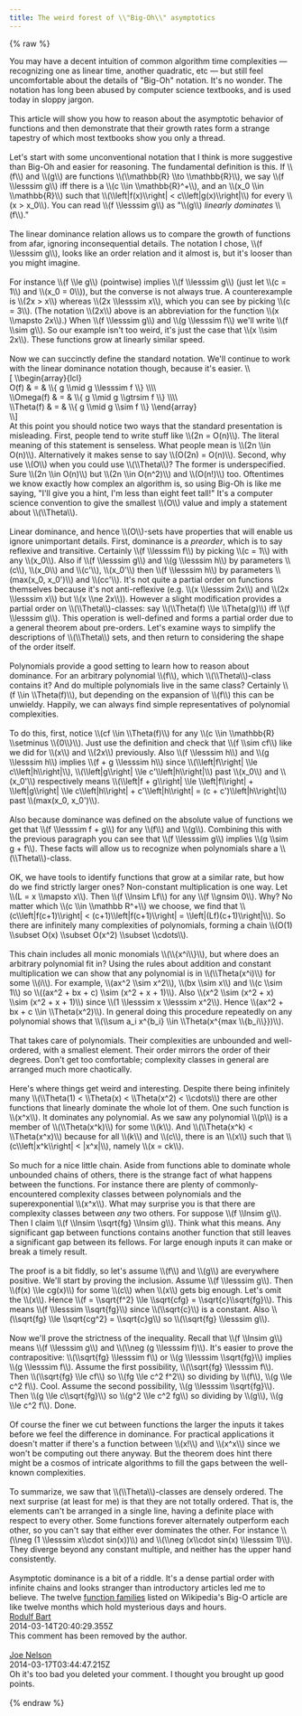 ```yaml
---
title: The weird forest of \\"Big-Oh\\" asymptotics
---
```


{% raw %}
<div class="css-full-post-content js-full-post-content">
<span style="font-weight: normal;">You may have a decent intuition of common algorithm time complexities — recognizing one as linear time, another quadratic, etc — but still feel uncomfortable about the details of "Big-Oh" notation.&nbsp;It's no wonder. The notation has long been abused by computer science textbooks, and is used today in sloppy jargon.</span><br /><span style="font-weight: normal;"><br /></span>This article will show you how to reason about the asymptotic behavior of functions and then demonstrate that their growth rates form a strange tapestry of which most textbooks show you only a thread.<br /><br />Let's start with some unconventional notation that I think is more suggestive than Big-Oh and easier for reasoning. The fundamental definition is this. If \\(f\\) and \\(g\\) are functions \\(\\mathbb{R} \\to \\mathbb{R}\\), we say \\(f \\lesssim g\\) iff there is a \\(c \\in \\mathbb{R}^+\\), and an \\(x_0 \\in \\mathbb{R}\\) such that \\(\\left|f(x)\\right| &lt; c\\left|g(x)\\right|\\) for every \\(x &gt; x_0\\). You can read \\(f \\lesssim g\\) as "\\(g\\) <i>linearly dominates</i> \\(f\\)."<br /><div><br />The linear dominance relation allows us to compare the growth of functions from afar, ignoring inconsequential details. The notation I chose, \\(f \\lesssim g\\), looks like an order relation and it almost is, but it's looser than you might imagine.<br /><br />For instance \\(f \\le g\\) (pointwise) implies \\(f \\lesssim g\\) (just let \\(c = 1\\) and \\(x_0 = 0\\)), but the converse is not always true. A counterexample is \\(2x &gt; x\\) whereas \\(2x \\lesssim x\\), which you can see by picking \\(c = 3\\). (The notation \\(2x\\) above is an abbreviation for the function \\(x \\mapsto 2x\\).) When \\(f \\lesssim g\\) and \\(g \\lesssim f\\) we'll write \\(f \\sim g\\). So our example isn't too weird, it's just the case that \\(x \\sim 2x\\). These functions grow at linearly similar speed.<br /><br />Now we can succinctly define the standard notation. We'll continue to work with the linear dominance notation though, because it's easier. \\[&nbsp;\\begin{array}{lcl}<br />O(f) &amp; = &amp; \\{ g \\mid g \\lesssim f \\} \\\\<br />\\Omega(f) &amp; = &amp; \\{ g \\mid g \\gtrsim f \\} \\\\<br />\\Theta(f) &amp; = &amp; \\{ g \\mid g \\sim f \\} \\end{array}<br />\\]<br />At this point you should notice two ways that the standard presentation is misleading. First, people tend to write stuff like \\(2n = O(n)\\). The literal meaning of this statement is senseless. What people mean is \\(2n \\in O(n)\\). Alternatively it makes sense to say \\(O(2n) = O(n)\\). Second, why use \\(O\\) when you could use \\(\\Theta\\)? The former is underspecified. Sure \\(2n \\in O(n)\\) but \\(2n \\in O(n^2)\\) and \\(O(n!)\\) too. Oftentimes we know exactly how complex an algorithm is, so using Big-Oh is like me saying, "I'll give you a hint, I'm less than eight feet tall!" It's a computer science convention to give the smallest \\(O\\) value and imply a statement about \\(\\Theta\\).<br /><br />Linear dominance, and hence \\(O\\)-sets have properties that will enable us ignore unimportant details. First, dominance is a <i>preorder</i>, which is to say reflexive and transitive. Certainly \\(f \\lesssim f\\) by picking \\(c = 1\\) with any \\(x_0\\). Also if \\(f \\lesssim g\\) and \\(g \\lesssim h\\) by parameters \\(c\\), \\(x_0\\) and \\(c'\\), \\(x_0'\\) then \\(f \\lesssim h\\) by parameters \\(max(x_0, x_0')\\) and \\(cc'\\). It's not quite a partial order on functions themselves because it's not anti-reflexive (e.g. \\(x \\lesssim 2x\\) and \\(2x \\lesssim x\\) but \\(x \\ne 2x\\)). However a slight modification provides a partial order on \\(\\Theta\\)-classes: say \\(\\Theta(f) \\le \\Theta(g)\\) iff \\(f \\lesssim g\\). This operation is well-defined and forms a partial order due to a general theorem about pre-orders. Let's examine ways to simplify the descriptions of \\(\\Theta\\) sets, and then return to considering the shape of the order itself.<br /><br />Polynomials provide a good setting to learn how to reason about dominance. For an arbitrary polynomial \\(f\\), which \\(\\Theta\\)-class contains it? And do multiple polynomials live in the same class? Certainly \\(f \\in \\Theta(f)\\), but depending on the expansion of \\(f\\) this can be unwieldy. Happily, we can always find simple representatives of polynomial complexities.<br /><br />To do this, first, notice \\(cf \\in \\Theta(f)\\) for any \\(c \\in \\mathbb{R} \\setminus \\{0\\}\\). Just use the definition and check that \\(f \\sim cf\\) like we did for \\(x\\) and \\(2x\\) previously. Also \\(f \\lesssim h\\) and \\(g \\lesssim h\\) implies \\(f + g \\lesssim h\\) since \\(\\left|f\\right| \\le c\\left|h\\right|\\), \\(\\left|g\\right| \\le c'\\left|h\\right|\\) past \\(x_0\\) and \\(x_0'\\) respectively means \\(\\left|f + g\\right| \\le \\left|f\\right| + \\left|g\\right| \\le c\\left|h\\right| + c'\\left|h\\right| = (c + c')\\left|h\\right|\\) past \\(max(x_0, x_0')\\).<br /><br />Also because dominance was defined on the absolute value of functions we get that \\(f \\lesssim f + g\\) for any \\(f\\) and \\(g\\). Combining this with the previous paragraph you can see that \\(f \\lesssim g\\) implies \\(g \\sim g + f\\). These facts will allow us to recognize when polynomials share a \\(\\Theta\\)-class.<br /><br />OK, we have tools to identify functions that grow at a similar rate, but how do we find strictly larger ones? Non-constant multiplication is one way. Let \\(L = x \\mapsto x\\). Then \\(f \\lnsim Lf\\) for any \\(f \\gnsim 0\\). Why? No matter which \\(c \\in \\mathbb R^+\\) we choose, we find that \\(c\\left|f(c+1)\\right| &lt; (c+1)\\left|f(c+1)\\right| = \\left|(Lf)(c+1)\\right|\\). So there are infinitely many complexities of polynomials, forming a chain \\(O(1) \\subset O(x) \\subset O(x^2) \\subset \\cdots\\).<br /><br />This chain includes all monic monomials \\(\\{x^i\\}\\), but where does an arbitrary polynomial fit in? Using the rules about addition and constant multiplication we can show that any polynomial is in \\(\\Theta(x^i)\\) for some \\(i\\). For example, \\(ax^2 \\sim x^2\\), \\(bx \\sim x\\) and \\(c \\sim 1\\) so \\((ax^2 + bx + c) \\sim (x^2 + x + 1)\\). Also \\(x^2 \\sim (x^2 + x) \\sim (x^2 + x + 1)\\) since \\(1 \\lesssim x \\lesssim x^2\\). Hence \\(ax^2 + bx + c \\in \\Theta(x^2)\\). In general doing this procedure repeatedly on any polynomial shows that \\(\\sum a_i x^{b_i} \\in \\Theta(x^{max \\{b_i\\}})\\).<br /><br />That takes care of polynomials. Their complexities are unbounded and well-ordered, with a smallest element. Their order mirrors the order of their degrees. Don't get too comfortable; complexity classes in general are arranged much more chaotically.<br /><br />Here's where things get weird and interesting. Despite there being infinitely many \\(\\Theta(1) &lt; \\Theta(x) &lt; \\Theta(x^2) &lt; \\cdots\\) there are other functions that linearly dominate the whole lot of them. One such function is \\(x^x\\). It dominates any polynomial. As we saw any polynomial \\(p\\) is a member of \\(\\Theta(x^k)\\) for some \\(k\\). And \\(\\Theta(x^k) &lt; \\Theta(x^x)\\) because for all \\(k\\) and \\(c\\), there is an \\(x\\) such that \\(c\\left|x^k\\right| &lt; |x^x|\\), namely \\(x = ck\\).<br /><br />So much for a nice little chain. Aside from functions able to dominate whole unbounded chains of others, there is the strange fact of what happens between the functions. For instance there are plenty of commonly-encountered complexity classes between polynomials and the superexponential \\(x^x\\). What may surprise you is that there are complexity classes between <i>any</i> two others. For suppose \\(f \\lnsim g\\). Then I claim \\(f \\lnsim \\sqrt{fg} \\lnsim g\\). Think what this means. Any significant gap between functions contains another function that still leaves a significant gap between its fellows. For large enough inputs it can make or break a timely result.<br /><br />The proof is a bit fiddly, so let's assume \\(f\\) and \\(g\\) are everywhere positive. We'll start by proving the inclusion. Assume \\(f \\lesssim g\\). Then \\(f(x) \\le cg(x)\\) for some \\(c\\) when \\(x\\) gets big enough. Let's omit the \\(x\\). Hence \\(f = \\sqrt{f^2} \\le \\sqrt{cfg} = \\sqrt{c}\\sqrt{fg}\\). This means \\(f \\lesssim \\sqrt{fg}\\) since \\(\\sqrt{c}\\) is a constant. Also \\(\\sqrt{fg} \\le \\sqrt{cg^2} = \\sqrt{c}g\\) so \\(\\sqrt{fg} \\lesssim g\\).<br /><br />Now we'll prove the strictness of the inequality. Recall that \\(f \\lnsim g\\) means \\(f \\lesssim g\\) and \\(\\neg (g \\lesssim f)\\). It's easier to prove the contrapositive: \\(\\sqrt{fg} \\lesssim f\\) or \\(g \\lesssim \\sqrt{fg}\\) implies \\(g \\lesssim f\\). Assume the first possibility, \\(\\sqrt{fg} \\lesssim f\\). Then \\(\\sqrt{fg} \\le cf\\) so \\(fg \\le c^2 f^2\\) so dividing by \\(f\\), \\(g \\le c^2 f\\). Cool. Assume the second possibility, \\(g \\lesssim \\sqrt{fg}\\). Then \\(g \\le c\\sqrt{fg}\\) so \\(g^2 \\le c^2 fg\\) so dividing by \\(g\\), \\(g \\le c^2 f\\). Done.<br /><br />Of course the finer we cut between functions the larger the inputs it takes before we feel the difference in dominance. For practical applications it doesn't matter if there's a function between \\(x!\\) and \\(x^x\\) since we won't be computing out there anyway. But the theorem does hint there might be a cosmos of intricate algorithms to fill the gaps between the well-known complexities.<br /><br />To summarize, we saw that \\(\\Theta\\)-classes are densely ordered. The next surprise (at least for me) is that they are not totally ordered. That is, the elements can't be arranged in a single line, having a definite place with respect to every other. Some functions forever alternately outperform each other, so you can't say that either ever dominates the other. For instance \\(\\neg (1 \\lesssim x\\cdot sin(x))\\) and \\(\\neg (x\\cdot sin(x) \\lesssim 1)\\). They diverge beyond any constant multiple, and neither has the upper hand consistently.<br /><br />Asymptotic dominance is a bit of a riddle. It's a dense partial order with infinite chains and looks stranger than introductory articles led me to believe. The twelve <a href="https://en.wikipedia.org/wiki/Big_O_notation#Orders_of_common_functions" target="_blank">function families</a> listed on Wikipedia's Big-O article are like twelve months which hold mysterious days and hours.</div>
</div>
<div class="css-full-comments-content js-full-comments-content">
<div class="css-full-comment js-full-comment">
  <div class="css-comment-user-link js-comment-user-link">
  <a href="http://www.blogger.com/profile/10610003698362078094">
  <div class="css-comment-name js-comment-name">
    Rodulf Bart
  </div>
  </a>
  <div class="css-comment-date js-comment-date">
    2014-03-14T20:40:29.355Z
  </div>
  </div>
  <div class="css-comment-content js-comment-content">
    This comment has been removed by the author.
  </div>
  <br/>
</div>
<div class="css-full-comment js-full-comment">
  <div class="css-comment-user-link js-comment-user-link">
  <a href="http://www.blogger.com/profile/05440774752453573594">
  <div class="css-comment-name js-comment-name">
    Joe Nelson
  </div>
  </a>
  <div class="css-comment-date js-comment-date">
    2014-03-17T03:44:47.215Z
  </div>
  </div>
  <div class="css-comment-content js-comment-content">
    Oh it&#39;s too bad you deleted your comment. I thought you brought up good points.
  </div>
  <br/>
</div>
</div>
{% endraw %}
